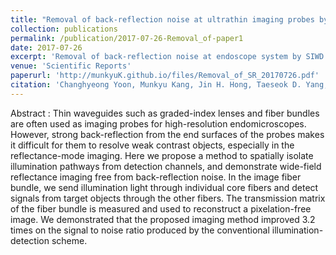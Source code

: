 ```yaml
---
title: "Removal of back-reflection noise at ultrathin imaging probes by the single-core illumination and wide-field detection"
collection: publications
permalink: /publication/2017-07-26-Removal_of-paper1
date: 2017-07-26
excerpt: 'Removal of back-reflection noise at endoscope system by SIWD'
venue: 'Scientific Reports'
paperurl: 'http://munkyuK.github.io/files/Removal_of_SR_20170726.pdf'
citation: 'Changhyeong Yoon, Munkyu Kang, Jin H. Hong, Taeseok D. Yang, Jingchao Xing, Hongki Yoo, Youngwoon Choi and Wonshik Choi, &quot;Removal of back-reflection noise at ultrathin imaging probes by the single-core illumination and wide-field detection&quot;, <i>Scientific Reports</i>., 7, 6524 (2017).'
---
```


Abstract : Thin waveguides such as graded-index lenses and fiber bundles are often used as imaging probes for high-resolution endomicroscopes. However, strong back-reflection from the end surfaces of the probes makes it difficult for them to resolve weak contrast objects, especially in the reflectance-mode imaging. Here we propose a method to spatially isolate illumination pathways from detection channels, and demonstrate wide-field reflectance imaging free from back-reflection noise. In the image fiber bundle, we send illumination light through individual core fibers and detect signals from target objects through the other fibers. The transmission matrix of the fiber bundle is measured and used to reconstruct a pixelation-free image. We demonstrated that the proposed imaging method improved 3.2 times on the signal to noise ratio produced by the conventional illumination-detection scheme.
